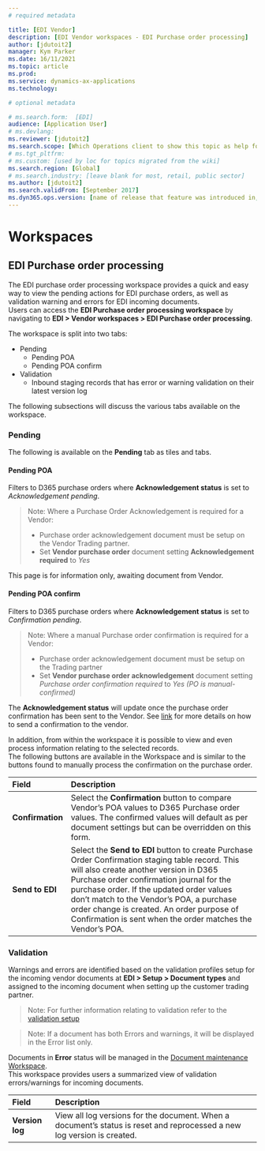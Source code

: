 ```yaml
---
# required metadata

title: [EDI Vendor]
description: [EDI Vendor workspaces - EDI Purchase order processing]
author: [jdutoit2]
manager: Kym Parker
ms.date: 16/11/2021
ms.topic: article
ms.prod: 
ms.service: dynamics-ax-applications
ms.technology: 

# optional metadata

# ms.search.form:  [EDI]
audience: [Application User]
# ms.devlang: 
ms.reviewer: [jdutoit2]
ms.search.scope: [Which Operations client to show this topic as help for, to be set by content strategist, see list here: https://microsoft.sharepoint.com/teams/DynDoc/_layouts/15/WopiFrame.aspx?sourcedoc={23419e1c-eb64-42e9-aa9b-79875b428718}&action=edit&wd=target%28Core%20Dynamics%20AX%20CP%20requirements%2Eone%7C4CC185C0%2DEFAA%2D42CD%2D94B9%2D8F2A45E7F61A%2FVersions%20list%20for%20docs%20topics%7CC14BE630%2D5151%2D49D6%2D8305%2D554B5084593C%2F%29]
# ms.tgt_pltfrm: 
# ms.custom: [used by loc for topics migrated from the wiki]
ms.search.region: [Global]
# ms.search.industry: [leave blank for most, retail, public sector]
ms.author: [jdutoit2]
ms.search.validFrom: [September 2017]
ms.dyn365.ops.version: [name of release that feature was introduced in, see list here: https://microsoft.sharepoint.com/teams/DynDoc/_layouts/15/WopiFrame.aspx?sourcedoc={23419e1c-eb64-42e9-aa9b-79875b428718}&action=edit&wd=target%28Core%20Dynamics%20AX%20CP%20requirements%2Eone%7C4CC185C0%2DEFAA%2D42CD%2D94B9%2D8F2A45E7F61A%2FVersions%20list%20for%20docs%20topics%7CC14BE630%2D5151%2D49D6%2D8305%2D554B5084593C%2F%29]
---
```


# Workspaces

## EDI Purchase order processing

The EDI purchase order processing workspace provides a quick and easy way to view the pending actions for EDI purchase orders, as well as validation warning and errors for EDI incoming documents. <br>
Users can access the **EDI Purchase order processing workspace** by navigating to **EDI > Vendor workspaces > EDI Purchase order processing**. <br> 

The workspace is split into two tabs:
- Pending
    - Pending POA
    - Pending POA confirm
- Validation
    - Inbound staging records that has error or warning validation on their latest version log

The following subsections will discuss the various tabs available on the workspace.

### Pending
The following is available on the **Pending** tab as tiles and tabs.

#### Pending POA
Filters to D365 purchase orders where **Acknowledgement status** is set to _Acknowledgement pending_. <br>
> Note: Where a Purchase Order Acknowledgement is required for a Vendor:
> - Purchase order acknowledgement document must be setup on the Vendor Trading partner. 
> - Set **Vendor purchase order** document setting **Acknowledgement required** to _Yes_

This page is for information only, awaiting document from Vendor.

#### Pending POA confirm
Filters to D365 purchase orders where **Acknowledgement status** is set to _Confirmation pending_. <br>
> Note: Where a manual Purchase order confirmation is required for a Vendor:
> - Purchase order acknowledgement document must be setup on the Trading partner
> - Set **Vendor purchase order acknowledgement** document setting _Purchase order confirmation required_ to _Yes (PO is manual-confirmed)_ 

The **Acknowledgement status** will update once the purchase order confirmation has been sent to the Vendor. See [link](../DOCUMENTS/Vendor%20purchase%20order%20acknowledgement.md#processing-purchase-order-confirmation-poc) for more details on how to send a confirmation to the vendor.

In addition, from within the workspace it is possible to view and even process information relating to the selected records. <br>
The following buttons are available in the Workspace and is similar to the buttons found to manually process the confirmation on the purchase order.

Field	              | Description
|:--                |:--
**Confirmation**    |	Select the **Confirmation** button to compare Vendor’s POA values to D365 Purchase order values. The confirmed values will default as per document settings but can be overridden on this form.
**Send to EDI**	    | Select the **Send to EDI** button to create Purchase Order Confirmation staging table record. This will also create another version in D365 Purchase order confirmation journal for the purchase order. If the updated order values don’t match to the Vendor’s POA, a purchase order change is created. An order purpose of Confirmation is sent when the order matches the Vendor’s POA.

### Validation
Warnings and errors are identified based on the validation profiles setup for the incoming vendor documents at **EDI > Setup > Document types** and assigned to the incoming document when setting up the customer trading partner.
> Note: For further information relating to validation refer to the [validation setup](../SETUP/Validation%20profiles.md)

> Note: If a document has both Errors and warnings, it will be displayed in the Error list only.

Documents in **Error** status will be managed in the [Document maintenance Workspace](../../CORE/WORKSPACES/EDI%20Document%20maintenance%20workspace.md). <br> 
This workspace provides users a summarized view of validation errors/warnings for incoming documents.

Field	              | Description
|:--                |:--
**Version log**     | View all log versions for the document. When a document’s status is reset and reprocessed a new log version is created.

